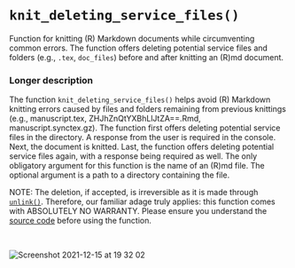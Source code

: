 # `knit_deleting_service_files()`

Function for knitting (R) Markdown documents while circumventing common errors. The function offers deleting potential service files and folders (e.g., `.tex`, `doc_files`) before and after knitting an (R)md document.

### Longer description

The function `knit_deleting_service_files()` helps avoid (R) Markdown knitting errors caused by files and folders remaining from previous knittings (e.g., manuscript.tex, ZHJhZnQtYXBhLlJtZA==.Rmd, manuscript.synctex.gz). The function first offers deleting potential service files in the directory. A response from the user is required in the console. Next, the document is knitted. Last, the function offers deleting potential service files again, with a response being required as well. The only obligatory argument for this function is the name of an (R)md file. The optional argument is a path to a directory containing the file.

NOTE: The deletion, if accepted, is irreversible as it is made through [`unlink()`](https://stat.ethz.ch/R-manual/R-devel/library/base/html/unlink.html). Therefore, our familiar adage truly applies: this function comes with ABSOLUTELY NO WARRANTY. Please ensure you understand the [source code](https://github.com/pablobernabeu/knit_deleting_service_files/blob/main/knit_deleting_service_files.R) before using the function.

<br>

![Screenshot 2021-12-15 at 19 32 02](https://user-images.githubusercontent.com/20436359/146609256-4003e074-8f9c-489a-b530-8759f157b737.png)
